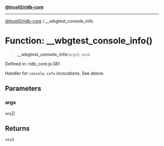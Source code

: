 [**@trust0/ridb-core**](../README.md)

***

[@trust0/ridb-core](../README.md) / \_\_wbgtest\_console\_info

# Function: \_\_wbgtest\_console\_info()

> **\_\_wbgtest\_console\_info**(`args`): `void`

Defined in: ridb\_core.js:381

Handler for `console.info` invocations. See above.

## Parameters

### args

`any`[]

## Returns

`void`
